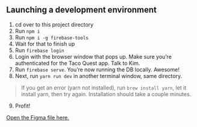 ## Launching a development environment
1. cd over to this project directory
2. Run `npm i`
3. Run `npm i -g firebase-tools`
4. Wait for that to finish up
5. Run `firebase login`
6. Login with the browser window that pops up. Make sure you’re authenticated for the Taco Quest app. Talk to Kim.
7. Run `firebase serve`. You’re now running the DB locally. Awesome!
8. Next, run `yarn run dev` in another terminal window, same directory.
> If you get an error (yarn not installed), run `brew install yarn`, let it install yarn, then try again. Installation should take a couple minutes.
9. Profit!

[Open the Figma file here.](https://www.figma.com/file/0uyKTBiuJJS50Gt4WfFtnwLz/Taco-Quest)
